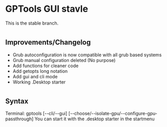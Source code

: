 # GPTools GUI stavle
This is the stable branch.
#
## Improvements/Changelog
* Grub autoconfiguration is now compatible with all grub based systems
* Grub manual configuration deleted (No purpose)
* Add functions for cleaner code
* Add getopts long notation
* Add gui and cli mode
* Working .Desktop starter
#
## Syntax
Terminal: gptools [--cli/--gui] [--choose/--isolate-gpu/--configure-gpu-passthrough]
You can start it with the .desktop starter in the startmenu
